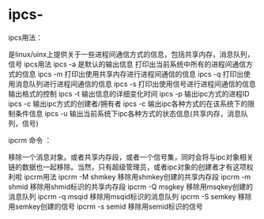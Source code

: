 # ipcs-

ipcs用法：

是linux/uinx上提供关于一些进程间通信方式的信息，包括共享内存，消息队列，信号
ipcs用法 
ipcs -a  是默认的输出信息 打印出当前系统中所有的进程间通信方式的信息
ipcs -m  打印出使用共享内存进行进程间通信的信息
ipcs -q   打印出使用消息队列进行进程间通信的信息
ipcs -s  打印出使用信号进行进程间通信的信息
输出格式的控制
ipcs -t   输出信息的详细变化时间
ipcs -p  输出ipc方式的进程ID
ipcs -c  输出ipc方式的创建者/拥有者
ipcs -c  输出ipc各种方式的在该系统下的限制条件信息
ipcs -u  输出当前系统下ipc各种方式的状态信息(共享内存，消息队列，信号)

ipcrm 命令 ：

移除一个消息对象。或者共享内存段，或者一个信号集，同时会将与ipc对象相关链的数据也一起移除。当然，只有超级管理员，或者ipc对象的创建者才有这项权利啦
ipcrm用法 
ipcrm -M shmkey  移除用shmkey创建的共享内存段
ipcrm -m shmid    移除用shmid标识的共享内存段
ipcrm -Q msgkey  移除用msqkey创建的消息队列
ipcrm -q msqid  移除用msqid标识的消息队列
ipcrm -S semkey  移除用semkey创建的信号
ipcrm -s semid  移除用semid标识的信号
